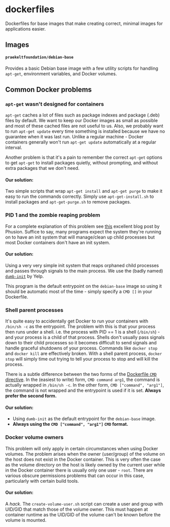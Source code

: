 # dockerfiles
Dockerfiles for base images that make creating correct, minimal images for applications easier.

## Images
#### `praekeltfoundation/debian-base`
Provides a basic Debian base image with a few utility scripts for handling `apt-get`, environment variables, and Docker volumes.

## Common Docker problems
### `apt-get` wasn't designed for containers
`apt-get` caches a lot of files such as package indexes and package (.deb) files by default. We want to keep our Docker images as small as possible and most of these cached files are not useful to us. Also, we probably want to run `apt-get update` every time something is installed because we have no guarantee when it was last run. Unlike a regular machine - Docker containers generally won't run `apt-get update` automatically at a regular interval.

Another problem is that it's a pain to remember the correct `apt-get` options to get `apt-get` to install packages quietly, without prompting, and without extra packages that we don't need.

#### Our solution:
Two simple scripts that wrap `apt-get install` and `apt-get purge` to make it easy to run the commands correctly. Simply use `apt-get-install.sh` to install packages and `apt-get-purge.sh` to remove packages.

### PID 1 and the zombie reaping problem
For a complete explanation of this problem see [this](https://blog.phusion.nl/2015/01/20/docker-and-the-pid-1-zombie-reaping-problem/) excellent blog post by Phusion. Suffice to say, many programs expect the system they're running on to have an init system that will manage/clean up child processes but most Docker containers don't have an init system.

#### Our solution:
Using a very very simple init system that reaps orphaned child processes and passes through signals to the main process. We use the (badly named) [`dumb-init`](https://github.com/Yelp/dumb-init) by Yelp.

This program is the default entrypoint on the `debian-base` image so using it should be automatic most of the time - simply specify a `CMD []` in your Dockerfile.

### Shell parent processes
It's quite easy to accidentally get Docker to run your containers with `/bin/sh -c` as the entrypoint. The problem with this is that your process then runs under a shell. i.e. the process with PID == 1 is a shell (`/bin/sh`) - and your process is a child of that process. Shells don't usually pass signals down to their child processes so it becomes difficult to send signals and handle graceful shutdowns of your process. Commands like `docker stop` and `docker kill` are effectively broken. With a shell parent process, `docker stop` will simply time out trying to tell your process to stop and will kill the process.

There is a subtle difference between the two forms of the [Dockerfile `CMD` directive](https://docs.docker.com/engine/reference/builder/#cmd). In the (easiest to write) form, `CMD command arg1`, the command is actually wrapped in `/bin/sh -c`. In the other form, `CMD ["command", "arg1"]`, the command is not wrapped and the entrypoint is used if it is set. **Always prefer the second form.**

#### Our solution:
* Using `dumb-init` as the default entrypoint for the `debian-base` image.
* **Always using the `CMD ["command", "arg1"]` `CMD` format.**

### Docker volume owners
This problem will only apply in certain circumstances when using Docker volumes. The problem arises when the owner (user/group) of the volume on the host does not exist in the Docker container. This is very often the case as the volume directory on the host is likely owned by the current user while in the Docker container there is usually only one user - `root`. There are various obscure permissions problems that can occur in this case, particularly with certain build tools.

#### Our solution:
A *hack*. The `create-volume-user.sh` script can create a user and group with UID/GID that match those of the volume owner. This must happen at container runtime as the UID/GID of the volume can't be known before the volume is mounted.
